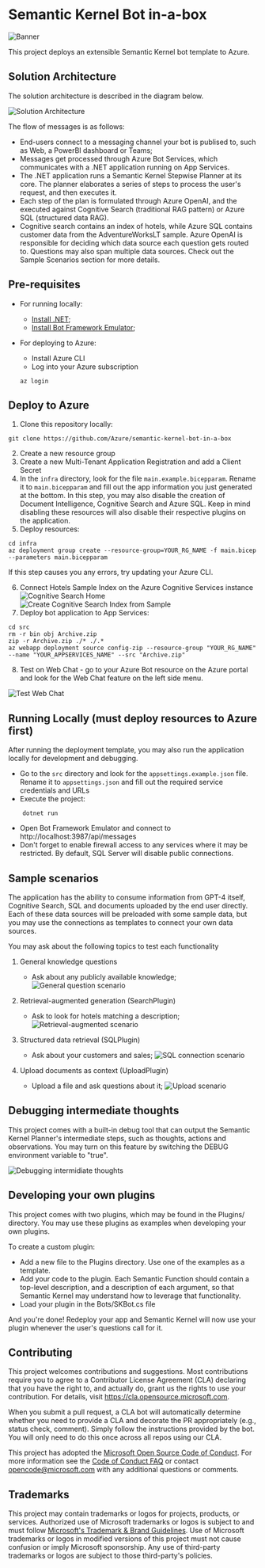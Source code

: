 # Semantic Kernel Bot in-a-box
![Banner](./readme_assets/banner.png)

This project deploys an extensible Semantic Kernel bot template to Azure.

## Solution Architecture

The solution architecture is described in the diagram below.

![Solution Architecture](./readme_assets/architecture.png)

The flow of messages is as follows:

- End-users connect to a messaging channel your bot is publised to, such as Web, a PowerBI dashboard or Teams;
- Messages get processed through Azure Bot Services, which communicates with a .NET application running on App Services.
- The .NET application runs a Semantic Kernel Stepwise Planner at its core. The planner elaborates a series of steps to process the user's request, and then executes it.
- Each step of the plan is formulated through Azure OpenAI, and the executed against Cognitive Search (traditional RAG pattern) or Azure SQL (structured data RAG).
- Cognitive search contains an index of hotels, while Azure SQL contains customer data from the AdventureWorksLT sample. Azure OpenAI is responsible for deciding which data source each question gets routed to. Questions may also span multiple data sources. Check out the Sample Scenarios section for more details.


## Pre-requisites

- For running locally:
    - [Install .NET](https://dotnet.microsoft.com/en-us/download);
    - [Install Bot Framework Emulator](https://github.com/Microsoft/BotFramework-Emulator);

- For deploying to Azure:
    - Install Azure CLI
    - Log into your Azure subscription

    ```
    az login
    ```

## Deploy to Azure

1. Clone this repository locally: 

```
git clone https://github.com/Azure/semantic-kernel-bot-in-a-box
```

2. Create a new resource group
3. Create a new Multi-Tenant Application Registration and add a Client Secret
4. In the `infra` directory, look for the file `main.example.bicepparam`. Rename it to `main.bicepparam` and fill out the app information you just generated at the bottom. In this step, you may also disable the creation of Document Intelligence, Cognitive Search and Azure SQL. Keep in mind disabling these resources will also disable their respective plugins on the application.
5. Deploy resources: 
```
cd infra
az deployment group create --resource-group=YOUR_RG_NAME -f main.bicep --parameters main.bicepparam
```
If this step causes you any errors, try updating your Azure CLI.

6. Connect Hotels Sample Index on the Azure Cognitive Services instance
![Cognitive Search Home](./readme_assets/cognitive-search-home.png)
![Create Cognitive Search Index from Sample](./readme_assets/cognitive-search-index-sample.png)
7. Deploy bot application to App Services:
```
cd src
rm -r bin obj Archive.zip
zip -r Archive.zip ./* ./.*
az webapp deployment source config-zip --resource-group "YOUR_RG_NAME" --name "YOUR_APPSERVICES_NAME" --src "Archive.zip"
```

8. Test on Web Chat - go to your Azure Bot resource on the Azure portal and look for the Web Chat feature on the left side menu.

![Test Web Chat](./readme_assets/webchat-test.png)


## Running Locally (must deploy resources to Azure first)

After running the deployment template, you may also run the application locally for development and debugging.

- Go to the `src` directory and look for the `appsettings.example.json` file. Rename it to `appsettings.json` and fill out the required service credentials and URLs
- Execute the project:
```
    dotnet run
```
- Open Bot Framework Emulator and connect to http://localhost:3987/api/messages
- Don't forget to enable firewall access to any services where it may be restricted. By default, SQL Server will disable public connections.

## Sample scenarios

The application has the ability to consume information from GPT-4 itself, Cognitive Search, SQL and documents uploaded by the end user directly. Each of these data sources will be preloaded with some sample data, but you may use the connections as templates to connect your own data sources.

You may ask about the following topics to test each functionality

1. General knowledge questions
    - Ask about any publicly available knowledge;
![General question scenario](./readme_assets/webchat-general.png)

2. Retrieval-augmented generation (SearchPlugin)
    - Ask to look for hotels matching a description;
![Retrieval-augmented scenario](./readme_assets/webchat-search.png)

3. Structured data retrieval (SQLPlugin)
    - Ask about your customers and sales;
![SQL connection scenario](./readme_assets/webchat-sql.png)

4. Upload documents as context (UploadPlugin)
    - Upload a file and ask questions about it;
![Upload scenario](./readme_assets/webchat-upload.png)


## Debugging intermediate thoughts

This project comes with a built-in debug tool that can output the Semantic Kernel Planner's intermediate steps, such as thoughts, actions and observations. You may turn on this feature by switching the DEBUG environment variable to "true".

![Debugging intermidiate thoughts](./readme_assets/webchat-debug.png)

## Developing your own plugins

This project comes with two plugins, which may be found in the Plugins/ directory. You may use these plugins as examples when developing your own plugins.

To create a custom plugin:

- Add a new file to the Plugins directory. Use one of the examples as a template.
- Add your code to the plugin. Each Semantic Function should contain a top-level description, and a description of each argument, so that Semantic Kernel may understand how to leverage that functionality.
- Load your plugin in the Bots/SKBot.cs file

And you're done! Redeploy your app and Semantic Kernel will now use your plugin whenever the user's questions call for it.

## Contributing

This project welcomes contributions and suggestions.  Most contributions require you to agree to a
Contributor License Agreement (CLA) declaring that you have the right to, and actually do, grant us
the rights to use your contribution. For details, visit https://cla.opensource.microsoft.com.

When you submit a pull request, a CLA bot will automatically determine whether you need to provide
a CLA and decorate the PR appropriately (e.g., status check, comment). Simply follow the instructions
provided by the bot. You will only need to do this once across all repos using our CLA.

This project has adopted the [Microsoft Open Source Code of Conduct](https://opensource.microsoft.com/codeofconduct/).
For more information see the [Code of Conduct FAQ](https://opensource.microsoft.com/codeofconduct/faq/) or
contact [opencode@microsoft.com](mailto:opencode@microsoft.com) with any additional questions or comments.

## Trademarks

This project may contain trademarks or logos for projects, products, or services. Authorized use of Microsoft 
trademarks or logos is subject to and must follow 
[Microsoft's Trademark & Brand Guidelines](https://www.microsoft.com/en-us/legal/intellectualproperty/trademarks/usage/general).
Use of Microsoft trademarks or logos in modified versions of this project must not cause confusion or imply Microsoft sponsorship.
Any use of third-party trademarks or logos are subject to those third-party's policies.
